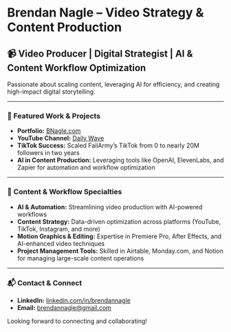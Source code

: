 # Brendan Nagle – Video Strategy & Content Production

## 📹 Video Producer | Digital Strategist | AI & Content Workflow Optimization  
Passionate about scaling content, leveraging AI for efficiency, and creating high-impact digital storytelling.

---

### 🔗 Featured Work & Projects
- **Portfolio:** [BNagle.com](https://www.BNagle.com)  
- **YouTube Channel:** [Daily Wave](https://www.youtube.com/@DailyWave)  
- **TikTok Success:** Scaled FailArmy’s TikTok from 0 to nearly 20M followers in two years
- **AI in Content Production:** Leveraging tools like OpenAI, ElevenLabs, and Zapier for automation and workflow optimization  

---

### 🚀 Content & Workflow Specialties
- **AI & Automation:** Streamlining video production with AI-powered workflows  
- **Content Strategy:** Data-driven optimization across platforms (YouTube, TikTok, Instagram, and more)  
- **Motion Graphics & Editing:** Expertise in Premiere Pro, After Effects, and AI-enhanced video techniques  
- **Project Management Tools:** Skilled in Airtable, Monday.com, and Notion for managing large-scale content operations  

---

### 📬 Contact & Connect
- **LinkedIn:** [linkedin.com/in/brendannagle](https://www.linkedin.com/in/brendannagle)  
- **Email:** brendannagle@gmail.com  

Looking forward to connecting and collaborating!
